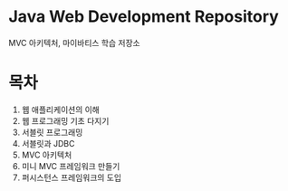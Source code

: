 # Java Web Development Repository
MVC 아키텍처, 마이바티스 학습 저장소
</br>
# 목차
01. 웹 애플리케이션의 이해
02. 웹 프로그래밍 기초 다지기
03. 서블릿 프로그래밍
04. 서블릿과 JDBC
05. MVC 아키텍처
06. 미니 MVC 프레임워크 만들기
07. 퍼시스턴스 프레임워크의 도입
